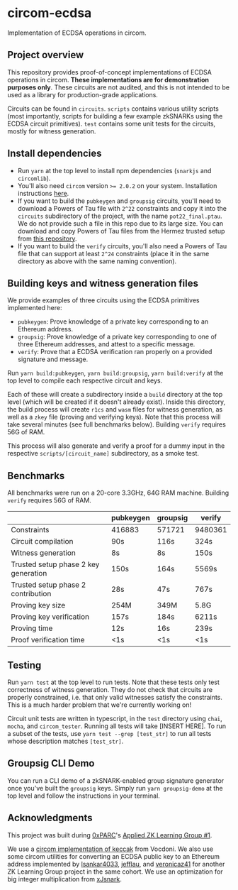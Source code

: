# circom-ecdsa

Implementation of ECDSA operations in circom.

## Project overview

This repository provides proof-of-concept implementations of ECDSA operations in circom. **These implementations are for demonstration purposes only**.  These circuits are not audited, and this is not intended to be used as a library for production-grade applications.

Circuits can be found in `circuits`. `scripts` contains various utility scripts (most importantly, scripts for building a few example zkSNARKs using the ECDSA circuit primitives). `test` contains some unit tests for the circuits, mostly for witness generation.

## Install dependencies

- Run `yarn` at the top level to install npm dependencies (`snarkjs` and `circomlib`).
- You'll also need `circom` version `>= 2.0.2` on your system. Installation instructions [here](https://docs.circom.io/getting-started/installation/).
- If you want to build the `pubkeygen` and `groupsig` circuits, you'll need to download a Powers of Tau file with `2^22` constraints and copy it into the `circuits` subdirectory of the project, with the name `pot22_final.ptau`. We do not provide such a file in this repo due to its large size. You can download and copy Powers of Tau files from the Hermez trusted setup from [this repository](https://github.com/iden3/snarkjs#7-prepare-phase-2).
- If you want to build the `verify` circuits, you'll also need a Powers of Tau file that can support at least `2^24` constraints (place it in the same directory as above with the same naming convention).

## Building keys and witness generation files

We provide examples of three circuits using the ECDSA primitives implemented here:
- `pubkeygen`: Prove knowledge of a private key corresponding to an Ethereum address.
- `groupsig`: Prove knowledge of a private key corresponding to one of three Ethereum addresses, and attest to a specific message.
- `verify`: Prove that a ECDSA verification ran properly on a provided signature and message.

Run `yarn build:pubkeygen`, `yarn build:groupsig`, `yarn build:verify` at the top level to compile each respective circuit and keys.

Each of these will create a subdirectory inside a `build` directory at the top level (which will be created if it doesn't already exist). Inside this directory, the build process will create `r1cs` and `wasm` files for witness generation, as well as a `zkey` file (proving and verifying keys). Note that this process will take several minutes (see full benchmarks below).  Building `verify` requires 56G of RAM.

This process will also generate and verify a proof for a dummy input in the respective `scripts/[circuit_name]` subdirectory, as a smoke test.

## Benchmarks

All benchmarks were run on a 20-core 3.3GHz, 64G RAM machine.  Building `verify` requires 56G of RAM.

||pubkeygen|groupsig|verify|
|---|---|---|---|
|Constraints                          |416883 |571721 |9480361 |
|Circuit compilation  	      	      |90s    |116s   |324s    |
|Witness generation  	      	      |8s     |8s     |150s    |
|Trusted setup phase 2 key generation |150s   |164s   |5569s   |
|Trusted setup phase 2 contribution   |28s    |47s    |767s    |
|Proving key size                     |254M   |349M   |5.8G    |
|Proving key verification             |157s   |184s   |6211s   |
|Proving time         		      |12s    |16s    |239s    |
|Proof verification time              |<1s    |<1s    |<1s     |

## Testing

Run `yarn test` at the top level to run tests. Note that these tests only test correctness of witness generation.  They do not check that circuits are properly constrained, i.e. that only valid witnesses satisfy the constraints.  This is a much harder problem that we're currently working on!

Circuit unit tests are written in typescript, in the `test` directory using `chai`, `mocha`, and `circom_tester`.  Running all tests will take [INSERT HERE]. To run a subset of the tests, use `yarn test --grep [test_str]` to run all tests whose description matches `[test_str]`.

## Groupsig CLI Demo

You can run a CLI demo of a zkSNARK-enabled group signature generator once you've built the `groupsig` keys. Simply run `yarn groupsig-demo` at the top level and follow the instructions in your terminal.

## Acknowledgments

This project was built during [0xPARC](http://0xparc.org/)'s [Applied ZK Learning Group #1](https://0xparc.org/blog/zk-learning-group).

We use a [circom implementation of keccak](https://github.com/vocdoni/keccak256-circom) from Vocdoni. We also use some circom utilities for converting an ECDSA public key to an Ethereum address implemented by [lsankar4033](https://github.com/lsankar4033), [jefflau](https://github.com/jefflau), and [veronicaz41](https://github.com/veronicaz41) for another ZK Learning Group project in the same cohort.  We use an optimization for big integer multiplication from [xJsnark](https://github.com/akosba/xjsnark).
